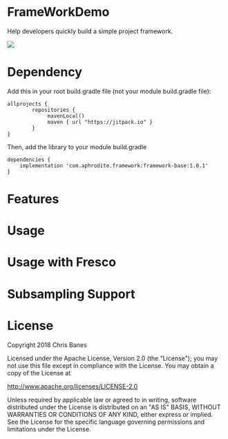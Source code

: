 # FrameWorkDemo
Help developers quickly build a simple project framework.

[![](https://dl.bintray.com/aphrodite/maven)](https://bintray.com/beta/#/aphrodite/maven/framework-base?tab=overview)

# Dependency

Add this in your root build.gradle file (not your module build.gradle file):

```
allprojects {  
        repositories {  
             mavenLocal()  
             maven { url "https://jitpack.io" }
        }
}
```

Then, add the library to your module build.gradle

```
dependencies {  
    implementation 'com.aphrodite.framework:framework-base:1.0.1'
}
```

# Features

# Usage

# Usage with Fresco

# Subsampling Support

# License
Copyright 2018 Chris Banes

Licensed under the Apache License, Version 2.0 (the "License");
you may not use this file except in compliance with the License.
You may obtain a copy of the License at

   http://www.apache.org/licenses/LICENSE-2.0

Unless required by applicable law or agreed to in writing, software
distributed under the License is distributed on an "AS IS" BASIS,
WITHOUT WARRANTIES OR CONDITIONS OF ANY KIND, either express or implied.
See the License for the specific language governing permissions and
limitations under the License.

